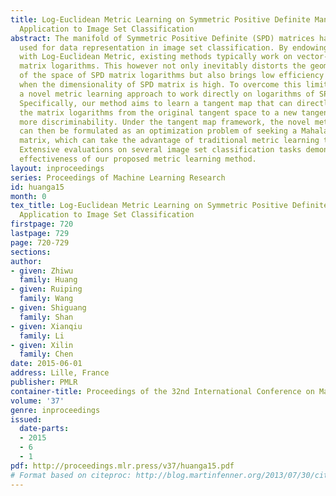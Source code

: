 ```yaml
---
title: Log-Euclidean Metric Learning on Symmetric Positive Definite Manifold with
  Application to Image Set Classification
abstract: The manifold of Symmetric Positive Definite (SPD) matrices has been successfully
  used for data representation in image set classification. By endowing the SPD manifold
  with Log-Euclidean Metric, existing methods typically work on vector-forms of SPD
  matrix logarithms. This however not only inevitably distorts the geometrical structure
  of the space of SPD matrix logarithms but also brings low efficiency especially
  when the dimensionality of SPD matrix is high. To overcome this limitation, we propose
  a novel metric learning approach to work directly on logarithms of SPD matrices.
  Specifically, our method aims to learn a tangent map that can directly transform
  the matrix logarithms from the original tangent space to a new tangent space of
  more discriminability. Under the tangent map framework, the novel metric learning
  can then be formulated as an optimization problem of seeking a Mahalanobis-like
  matrix, which can take the advantage of traditional metric learning techniques.
  Extensive evaluations on several image set classification tasks demonstrate the
  effectiveness of our proposed metric learning method.
layout: inproceedings
series: Proceedings of Machine Learning Research
id: huanga15
month: 0
tex_title: Log-Euclidean Metric Learning on Symmetric Positive Definite Manifold with
  Application to Image Set Classification
firstpage: 720
lastpage: 729
page: 720-729
sections: 
author:
- given: Zhiwu
  family: Huang
- given: Ruiping
  family: Wang
- given: Shiguang
  family: Shan
- given: Xianqiu
  family: Li
- given: Xilin
  family: Chen
date: 2015-06-01
address: Lille, France
publisher: PMLR
container-title: Proceedings of the 32nd International Conference on Machine Learning
volume: '37'
genre: inproceedings
issued:
  date-parts:
  - 2015
  - 6
  - 1
pdf: http://proceedings.mlr.press/v37/huanga15.pdf
# Format based on citeproc: http://blog.martinfenner.org/2013/07/30/citeproc-yaml-for-bibliographies/
---
```

